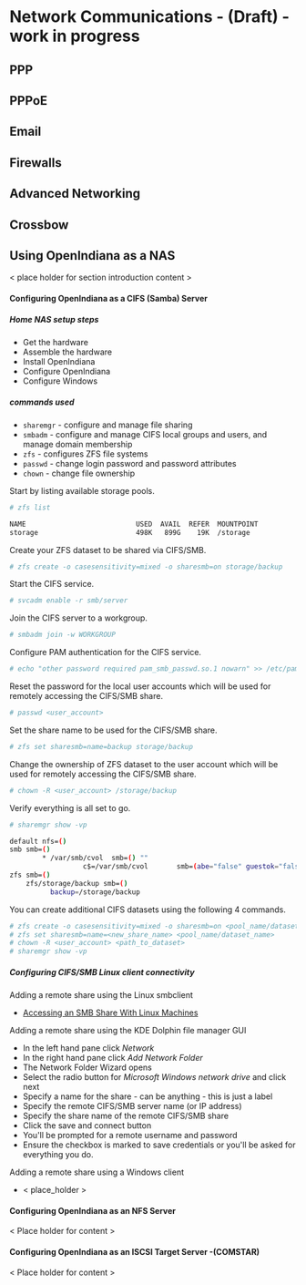 <!--

The contents of this Documentation are subject to the Public Documentation License Version 1.01
 (the "License"); you may only use this Documentation if you comply with the terms of this License.
A copy of the License is available at http://illumos.org/license/PDL.


The Original Documentation is _________________.

The Initial Writer of the Original Documentation is ___________ Copyright (C)_________[Insert year(s)].
All Rights Reserved. (Initial Writer contact(s):________________[Insert hyperlink/alias]).

Contributor(s): ______________________________________.

Portions created by ______ are Copyright (C)_________[Insert year(s)].
All Rights Reserved. (Contributor contact(s):________________[Insert hyperlink/alias]).

-->

# Network Communications - (Draft) - work in progress

## PPP

## PPPoE

## Email

## Firewalls

## Advanced Networking

## Crossbow


## Using OpenIndiana as a NAS

< place holder for section introduction content >


#### Configuring OpenIndiana as a CIFS (Samba) Server

##### Home NAS setup steps

* Get the hardware
* Assemble the hardware
* Install OpenIndiana
* Configure OpenIndiana
* Configure Windows

##### commands used

* `sharemgr` - configure and manage file sharing
* `smbadm` - configure and manage CIFS local groups and users, and manage domain membership
* `zfs` - configures ZFS file systems
* `passwd` - change login password and password attributes
* `chown` - change file ownership

<!--

For a variation of configuring a home NAS - this could be done virtually as well

* Running OI as a VMware EXSI guest
    * Local storage hardware is passed through to the OI guest and then shared via ISCSI, CIFS, NFS, etc.

For help writing this section, see the following OpenSolaris references:

* [Setting Up an OpenSolaris NAS Box](https://web.archive.org/web/20091008234550/http://developers.sun.com/openstorage/articles/opensolaris_nas.html)
* [Getting Started With the Solaris CIFS Service](https://web.archive.org/web/20091005070838/http://wiki.genunix.org/wiki/index.php/Getting_Started_With_the_Solaris_CIFS_Service)
* [How to enable guest access to a Solaris CIFS share](https://web.archive.org/web/20091021005616/http://blogs.sun.com/afshinsa/entry/how_to_enable_guest_access)
* [Solaris CIFS Service Troubleshooting](https://web.archive.org/web/20091126111451/http://wiki.genunix.org/wiki/index.php/Solaris_CIFS_Service_Troubleshooting)
* [What's New With Solaris CIFS](https://web.archive.org/web/20091124124935/http://wiki.genunix.org/wiki/index.php/What's_New_With_Solaris_CIFS)
* [CIFS Technical References](https://web.archive.org/web/20090725231658/http://wiki.genunix.org/wiki/index.php/CIFS_Technical_References)

Also have a look at the [OpenSolaris CIFS Administration Guide](https://docs.oracle.com/cd/E19120-01/open.solaris/820-2429/820-2429.pdf)

-->

Start by listing available storage pools.

```bash
# zfs list

NAME                           USED  AVAIL  REFER  MOUNTPOINT
storage                        498K   899G    19K  /storage

```

Create your ZFS dataset to be shared via CIFS/SMB.

```bash
# zfs create -o casesensitivity=mixed -o sharesmb=on storage/backup

```

Start the CIFS service.

```bash
# svcadm enable -r smb/server
```

Join the CIFS server to a workgroup.

```bash
# smbadm join -w WORKGROUP
```

Configure PAM authentication for the CIFS service.

```bash
# echo "other password required pam_smb_passwd.so.1 nowarn" >> /etc/pam.conf
```

Reset the password for the local user accounts which will be used for remotely accessing the CIFS/SMB share.

```bash
# passwd <user_account>
```

Set the share name to be used for the CIFS/SMB share.

```bash
# zfs set sharesmb=name=backup storage/backup
```

Change the ownership of ZFS dataset to the user account which will be used for remotely accessing the CIFS/SMB share.

```bash
# chown -R <user_account> /storage/backup
```

Verify everything is all set to go.

```bash
# sharemgr show -vp

default nfs=()
smb smb=()
        * /var/smb/cvol  smb=() ""
                  c$=/var/smb/cvol       smb=(abe="false" guestok="false")      "Default Share"
zfs smb=()
    zfs/storage/backup smb=()
          backup=/storage/backup
```

You can create additional CIFS datasets using the following 4 commands.

```bash
# zfs create -o casesensitivity=mixed -o sharesmb=on <pool_name/dataset_name>
# zfs set sharesmb=name=<new_share_name> <pool_name/dataset_name>
# chown -R <user_account> <path_to_dataset>
# sharemgr show -vp

```

##### Configuring CIFS/SMB Linux client connectivity


Adding a remote share using the Linux smbclient

* [Accessing an SMB Share With Linux Machines](http://www.tldp.org/HOWTO/SMB-HOWTO-8.html)

Adding a remote share using the KDE Dolphin file manager GUI

* In the left hand pane click _Network_
* In the right hand pane click _Add Network Folder_
* The Network Folder Wizard opens
* Select the radio button for _Microsoft Windows network drive_ and click next
* Specify a name for the share - can be anything - this is just a label
* Specify the remote CIFS/SMB server name (or IP address)
* Specify the share name of the remote CIFS/SMB share
* Click the save and connect button
* You'll be prompted for a remote username and password
* Ensure the checkbox is marked to save credentials or you'll be asked for everything you do.

Adding a remote share using a Windows client

* < place_holder >



#### Configuring OpenIndiana as an NFS Server

< Place holder for content >


#### Configuring OpenIndiana as an ISCSI Target Server -(COMSTAR)

< Place holder for content >


